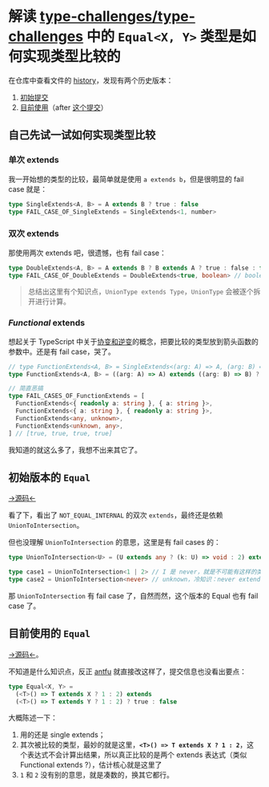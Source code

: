 # 解读 [type-challenges/type-challenges](https://github.com/type-challenges/type-challenges) 中的 `Equal<X, Y>` 类型是如何实现类型比较的

在仓库中查看文件的 [history](https://github.com/type-challenges/type-challenges/commits/main/utils/index.d.ts)，发现有两个历史版本：
1. [初始提交](https://github.com/type-challenges/type-challenges/blob/aa3d3ae84f366cdcebc2a3b21e13428dcb8d825c/utils/index.d.ts)
2. [目前使用](https://github.com/type-challenges/type-challenges/blob/main/utils/index.d.ts)（after [这个提交](https://github.com/type-challenges/type-challenges/pull/16/commits/4ea665cf373f94dbc9d744df4133e266f2285ae4)）

## 自己先试一试如何实现类型比较

### 单次 extends

我一开始想的类型的比较，最简单就是使用 `a extends b`，但是很明显的 fail case 就是：
<!--eslint-skip-->
```ts
type SingleExtends<A, B> = A extends B ? true : false
type FAIL_CASE_OF_SingleExtends = SingleExtends<1, number>
```

### 双次 extends

那使用两次 extends 吧，很遗憾，也有 fail case：
<!--eslint-skip-->
```ts
type DoubleExtends<A, B> = A extends B ? B extends A ? true : false : false
type FAIL_CASE_OF_DoubleExtends = DoubleExtends<true, boolean> // boolean
```

> 总结出这里有个知识点，`UnionType extends Type`，`UnionType` 会被逐个拆开进行计算。

### *Functional* extends

想起关于 TypeScript 中关于[协变和逆变](https://www.stephanboyer.com/post/132/what-are-covariance-and-contravariance)的概念，把要比较的类型放到箭头函数的参数中。还是有 fail case，哭了。

<!--eslint-skip-->
```ts
// type FunctionExtends<A, B> = SingleExtends<(arg: A) => A, (arg: B) => B>
type FunctionExtends<A, B> = ((arg: A) => A) extends ((arg: B) => B) ? true : false

// 简直恶搞
type FAIL_CASES_OF_FunctionExtends = [
  FunctionExtends<{ readonly a: string }, { a: string }>,
  FunctionExtends<{ a: string }, { readonly a: string }>,
  FunctionExtends<any, unknown>,
  FunctionExtends<unknown, any>,
] // [true, true, true, true]
```

我知道的就这么多了，我想不出来其它了。

## 初始版本的 `Equal`

[→源码←](https://github.com/type-challenges/type-challenges/blob/aa3d3ae84f366cdcebc2a3b21e13428dcb8d825c/utils/index.d.ts)

看了下，看出了 `NOT_EQUAL_INTERNAL` 的双次 `extends`，最终还是依赖 `UnionToIntersection`。

但也没理解 `UnionToIntersection` 的意思，这里是有 fail cases 的：
<!--eslint-skip-->
```ts
type UnionToIntersection<U> = (U extends any ? (k: U) => void : 2) extends (k: infer I) => void ? I : 1

type case1 = UnionToIntersection<1 | 2> // I 是 never，就是不可能有这样的类型。
type case2 = UnionToIntersection<never> // unknown，冷知识：never extends 任何类型，居然都是 true 的。
```

那 `UnionToIntersection` 有 fail case 了，自然而然，这个版本的 Equal 也有 fail case 了。

## 目前使用的 `Equal`

[→源码←](https://github.com/type-challenges/type-challenges/blob/main/utils/index.d.ts)。

不知道是什么知识点，反正 [antfu](https://github.com/antfu) 就直接改这样了，提交信息也没看出要点：
<!--eslint-skip-->
```ts
type Equal<X, Y> =
  (<T>() => T extends X ? 1 : 2) extends
  (<T>() => T extends Y ? 1 : 2) ? true : false
```

大概陈述一下：
1. 用的还是 single extends；
2. 其次被比较的类型，最妙的就是这里，**`<T>() => T extends X ? 1 : 2`**，这个表达式不会计算出结果，所以真正比较的是两个 extends 表达式（类似 Functional extends ?），估计核心就是这里了
3. `1` 和 `2` 没有别的意思，就是凑数的，换其它都行。
